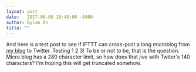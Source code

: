 ```yaml
---
layout: post
date:   2017-06-06 16:40:00 -0400
author: Dylan On
title: ""
---
```


And here is a test post to see if IFTTT can cross-post a long microblog from [my blog](https://dylanon.com/blog/) to Twitter. 
Testing 1 2 3! To be or not to be, that is the question. Micro.blog has a 280 character limit, so how does that jive with Twiter's 
140 characters? I'm hoping this will get truncated somehow.